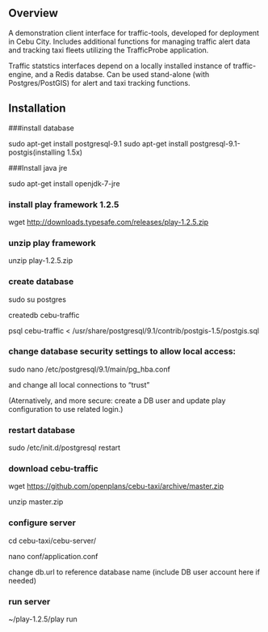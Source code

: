 Overview
--------

A demonstration client interface for traffic-tools, developed for deployment in Cebu City. Includes additional functions for managing traffic alert data and tracking taxi fleets utilizing the TrafficProbe application.

Traffic statstics interfaces depend on a locally installed instance of traffic-engine, and a Redis databse. Can be used stand-alone (with Postgres/PostGIS) for alert and taxi tracking functions.

Installation
------------

###install database

sudo apt-get install postgresql-9.1
sudo apt-get install postgresql-9.1-postgis(installing 1.5x)

###Install java jre

sudo apt-get install openjdk-7-jre

### install play framework 1.2.5

wget http://downloads.typesafe.com/releases/play-1.2.5.zip

### unzip play framework

unzip play-1.2.5.zip

### create database

sudo su postgres

createdb cebu-traffic

psql cebu-traffic < /usr/share/postgresql/9.1/contrib/postgis-1.5/postgis.sql


### change database security settings to allow local access:

sudo nano /etc/postgresql/9.1/main/pg_hba.conf

and change all local connections to “trust” 

(Aternatively, and more secure: create a DB user and update play configuration to use related login.)

### restart database 

sudo /etc/init.d/postgresql restart

### download cebu-traffic 

wget https://github.com/openplans/cebu-taxi/archive/master.zip

unzip master.zip

### configure server

cd cebu-taxi/cebu-server/

nano conf/application.conf

change db.url to reference database name (include DB user account here if needed)

### run server

~/play-1.2.5/play run
